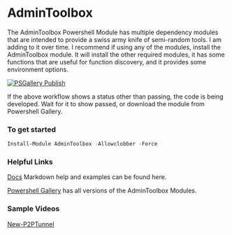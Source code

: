 # AdminToolbox
The AdminToolbox Powershell Module has multiple dependency modules that are intended to provide a swiss army knife of semi-random tools. I am adding to it over time. I recommend if using any of the modules, install the AdminToolbox module. It will install the other required modules, it has some functions that are useful for function discovery, and it provides some environment options.

[![PSGallery Publish](https://github.com/TheTaylorLee/AdminToolbox/actions/workflows/PS_Gallery_Pipeline.yml/badge.svg?branch=master)](https://github.com/TheTaylorLee/AdminToolbox/actions/workflows/PS_Gallery_Pipeline.yml)

If the above workflow shows a status other than passing, the code is being developed. Wait for it to show passed, or download the module from Powershell Gallery.

### To get started

```Powershell
Install-Module AdminToolbox -Allowclobber -Force
```

### Helpful Links

[Docs](https://github.com/TheTaylorLee/AdminToolbox/tree/master/docs/) Markdown help and examples can be found here.

[Powershell Gallery](https://www.powershellgallery.com/packages/AdminToolbox/) has all versions of the AdminToolbox Modules.

### Sample Videos

[New-P2PTunnel](https://www.youtube.com/watch?v=stIkaeUwJ4c)